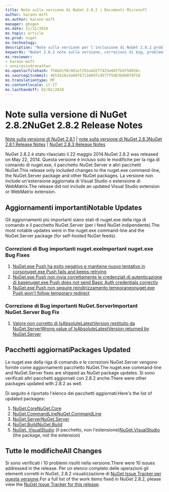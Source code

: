 ```yaml
---
title: Note sulla versione di NuGet 2.8.2 | Documenti Microsoft
author: karann-msft
ms.author: karann-msft
manager: ghogen
ms.date: 11/11/2016
ms.topic: article
ms.prod: nuget
ms.technology: 
description: "Note sulla versione per l'inclusione di NuGet 2.8.2 problemi noti, correzioni di bug, le funzionalità aggiunte e dcr."
keywords: "NuGet 2.8.2 note sulla versione, correzioni di bug, problemi noti, aggiunta di funzionalità, eseguire"
ms.reviewer:
- karann-msft
- unniravindranathan
ms.openlocfilehash: f50bd1f0c981ef293a4d2ff425e0dffbdf58036c
ms.sourcegitcommit: 4651b16a3a08f6711669fc4577f5d63b600f8f58
ms.translationtype: MT
ms.contentlocale: it-IT
ms.lasthandoff: 02/02/2018
---
```

# <a name="nuget-282-release-notes"></a><span data-ttu-id="30f68-104">Note sulla versione di NuGet 2.8.2</span><span class="sxs-lookup"><span data-stu-id="30f68-104">NuGet 2.8.2 Release Notes</span></span>

<span data-ttu-id="30f68-105">[Note sulla versione di NuGet 2.8.1](../release-notes/nuget-2.8.1.md) | [note sulla versione di NuGet 2.8.3](../release-notes/nuget-2.8.3.md)</span><span class="sxs-lookup"><span data-stu-id="30f68-105">[NuGet 2.8.1 Release Notes](../release-notes/nuget-2.8.1.md) | [NuGet 2.8.3 Release Notes](../release-notes/nuget-2.8.3.md)</span></span>

<span data-ttu-id="30f68-106">NuGet 2.8.2 è stato rilasciato il 22 maggio 2014.</span><span class="sxs-lookup"><span data-stu-id="30f68-106">NuGet 2.8.2 was released on May 22, 2014.</span></span>  <span data-ttu-id="30f68-107">Questa versione è incluso solo le modifiche per la riga di comando di nuget.exe, il pacchetto NuGet.Server e altri pacchetti NuGet.</span><span class="sxs-lookup"><span data-stu-id="30f68-107">This release only included changes to the nuget.exe command-line, the NuGet.Server package and other NuGet packages.</span></span>  <span data-ttu-id="30f68-108">La versione non include un'estensione aggiornata di Visual Studio o estensione di WebMatrix.</span><span class="sxs-lookup"><span data-stu-id="30f68-108">The release did not include an updated Visual Studio extension or WebMatrix extension.</span></span>

## <a name="notable-updates"></a><span data-ttu-id="30f68-109">Aggiornamenti importanti</span><span class="sxs-lookup"><span data-stu-id="30f68-109">Notable Updates</span></span>

<span data-ttu-id="30f68-110">Gli aggiornamenti più importanti siano stati di nuget.exe della riga di comando e il pacchetto NuGet.Server (per i feed NuGet indipendente).</span><span class="sxs-lookup"><span data-stu-id="30f68-110">The most notable updates were in the nuget.exe command-line and the NuGet.Server package (for self-hosted NuGet feeds).</span></span>

### <a name="important-nugetexe-bug-fixes"></a><span data-ttu-id="30f68-111">Correzioni di Bug importanti nuget.exe</span><span class="sxs-lookup"><span data-stu-id="30f68-111">Important nuget.exe Bug Fixes</span></span>

1. [<span data-ttu-id="30f68-112">NuGet.exe Push ha esito negativo e mantiene nuovo tentativo in corso</span><span class="sxs-lookup"><span data-stu-id="30f68-112">nuget.exe Push fails and keeps retrying</span></span>](https://nuget.codeplex.com/workitem/4000)
1. [<span data-ttu-id="30f68-113">NuGet.exe Push non invia correttamente le credenziali di autenticazione di base</span><span class="sxs-lookup"><span data-stu-id="30f68-113">nuget.exe Push does not send Basic Auth credentials correctly</span></span>](https://nuget.codeplex.com/workitem/4109)
1. [<span data-ttu-id="30f68-114">NuGet.exe Push non seguire reindirizzamento temporaneo</span><span class="sxs-lookup"><span data-stu-id="30f68-114">nuget.exe Push won't follow temporary redirect</span></span>](https://nuget.codeplex.com/workitem/4050)

### <a name="important-nugetserver-bug-fix"></a><span data-ttu-id="30f68-115">Correzione di Bug importanti NuGet.Server</span><span class="sxs-lookup"><span data-stu-id="30f68-115">Important NuGet.Server Bug Fix</span></span>

1. [<span data-ttu-id="30f68-116">Valore non corretto di IsAbsoluteLatestVersion restituito da NuGet.Server</span><span class="sxs-lookup"><span data-stu-id="30f68-116">Wrong value of IsAbsoluteLatestVersion returned by NuGet.Server</span></span>](https://nuget.codeplex.com/workitem/4147)

## <a name="packages-updated"></a><span data-ttu-id="30f68-117">Pacchetti aggiornati</span><span class="sxs-lookup"><span data-stu-id="30f68-117">Packages Updated</span></span>

<span data-ttu-id="30f68-118">Le nuget.exe della riga di comando e le correzioni NuGet.Server vengono fornite come aggiornamenti pacchetto NuGet.</span><span class="sxs-lookup"><span data-stu-id="30f68-118">The nuget.exe command-line and NuGet.Server fixes are shipped as NuGet package updates.</span></span>  <span data-ttu-id="30f68-119">Si sono verificati altri pacchetti aggiornati con 2.8.2 anche.</span><span class="sxs-lookup"><span data-stu-id="30f68-119">There were other packages updated with 2.8.2 as well.</span></span>

<span data-ttu-id="30f68-120">Di seguito è riportato l'elenco dei pacchetti aggiornati:</span><span class="sxs-lookup"><span data-stu-id="30f68-120">Here's the list of updated packages:</span></span>

1. [<span data-ttu-id="30f68-121">NuGet.Core</span><span class="sxs-lookup"><span data-stu-id="30f68-121">NuGet.Core</span></span>](https://www.nuget.org/packages/NuGet.Core/)
1. [<span data-ttu-id="30f68-122">NuGet.CommandLine</span><span class="sxs-lookup"><span data-stu-id="30f68-122">NuGet.CommandLine</span></span>](https://www.nuget.org/packages/NuGet.CommandLine/)
1. [<span data-ttu-id="30f68-123">NuGet.Server</span><span class="sxs-lookup"><span data-stu-id="30f68-123">NuGet.Server</span></span>](https://www.nuget.org/packages/NuGet.Server/)
1. [<span data-ttu-id="30f68-124">NuGet.Build</span><span class="sxs-lookup"><span data-stu-id="30f68-124">NuGet.Build</span></span>](https://www.nuget.org/packages/NuGet.Build/)
1. <span data-ttu-id="30f68-125">[NuGet. VisualStudio](https://www.nuget.org/packages/NuGet.VisualStudio/) (il pacchetto, non l'estensione)</span><span class="sxs-lookup"><span data-stu-id="30f68-125">[NuGet.VisualStudio](https://www.nuget.org/packages/NuGet.VisualStudio/) (the package, not the extension)</span></span>

## <a name="all-changes"></a><span data-ttu-id="30f68-126">Tutte le modifiche</span><span class="sxs-lookup"><span data-stu-id="30f68-126">All Changes</span></span>
<span data-ttu-id="30f68-127">Si sono verificati i 10 problemi risolti nella versione.</span><span class="sxs-lookup"><span data-stu-id="30f68-127">There were 10 issues addressed in the release.</span></span> <span data-ttu-id="30f68-128">Per un elenco completo delle operazioni gli elementi corretti in NuGet, 2.8.2 visualizzazione di [NuGet Issue Tracker per questa versione](https://nuget.codeplex.com/workitem/list/advanced?keyword=&status=All&type=All&priority=All&release=NuGet%202.8.2&assignedTo=All&component=All&sortField=LastUpdatedDate&sortDirection=Descending&page=0&reasonClosed=All).</span><span class="sxs-lookup"><span data-stu-id="30f68-128">For a full list of the work items fixed in NuGet 2.8.2, please view the [NuGet Issue Tracker for this release](https://nuget.codeplex.com/workitem/list/advanced?keyword=&status=All&type=All&priority=All&release=NuGet%202.8.2&assignedTo=All&component=All&sortField=LastUpdatedDate&sortDirection=Descending&page=0&reasonClosed=All).</span></span>
